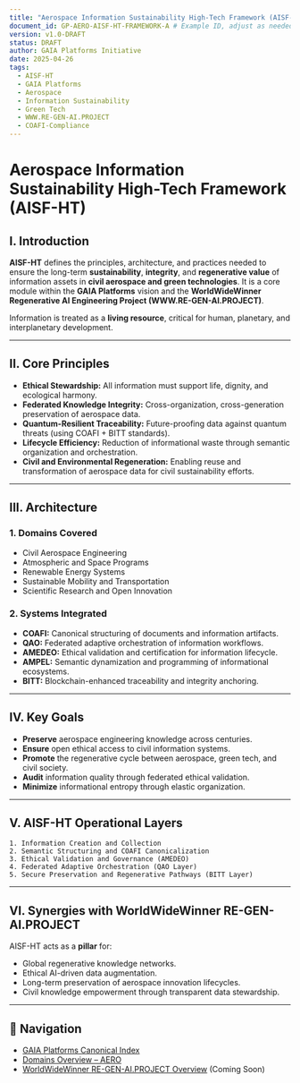 ```yaml
---
title: "Aerospace Information Sustainability High-Tech Framework (AISF-HT)"
document_id: GP-AERO-AISF-HT-FRAMEWORK-A # Example ID, adjust as needed
version: v1.0-DRAFT
status: DRAFT
author: GAIA Platforms Initiative
date: 2025-04-26
tags:
  - AISF-HT
  - GAIA Platforms
  - Aerospace
  - Information Sustainability
  - Green Tech
  - WWW.RE-GEN-AI.PROJECT
  - COAFI-Compliance
---
```


# Aerospace Information Sustainability High-Tech Framework (AISF-HT)

## I. Introduction

**AISF-HT** defines the principles, architecture, and practices needed to ensure the long-term **sustainability**, **integrity**, and **regenerative value** of information assets in **civil aerospace and green technologies**.
It is a core module within the **GAIA Platforms** vision and the **WorldWideWinner Regenerative AI Engineering Project (WWW.RE-GEN-AI.PROJECT)**.

Information is treated as a **living resource**, critical for human, planetary, and interplanetary development.

---

## II. Core Principles

* **Ethical Stewardship:** All information must support life, dignity, and ecological harmony.
* **Federated Knowledge Integrity:** Cross-organization, cross-generation preservation of aerospace data.
* **Quantum-Resilient Traceability:** Future-proofing data against quantum threats (using COAFI + BITT standards).
* **Lifecycle Efficiency:** Reduction of informational waste through semantic organization and orchestration.
* **Civil and Environmental Regeneration:** Enabling reuse and transformation of aerospace data for civil sustainability efforts.

---

## III. Architecture

### 1. Domains Covered

* Civil Aerospace Engineering
* Atmospheric and Space Programs
* Renewable Energy Systems
* Sustainable Mobility and Transportation
* Scientific Research and Open Innovation

### 2. Systems Integrated

* **COAFI:** Canonical structuring of documents and information artifacts.
* **QAO:** Federated adaptive orchestration of information workflows.
* **AMEDEO:** Ethical validation and certification for information lifecycle.
* **AMPEL:** Semantic dynamization and programming of informational ecosystems.
* **BITT:** Blockchain-enhanced traceability and integrity anchoring.

---

## IV. Key Goals

* **Preserve** aerospace engineering knowledge across centuries.
* **Ensure** open ethical access to civil information systems.
* **Promote** the regenerative cycle between aerospace, green tech, and civil society.
* **Audit** information quality through federated ethical validation.
* **Minimize** informational entropy through elastic organization.

---

## V. AISF-HT Operational Layers

```plaintext
1. Information Creation and Collection
2. Semantic Structuring and COAFI Canonicalization
3. Ethical Validation and Governance (AMEDEO)
4. Federated Adaptive Orchestration (QAO Layer)
5. Secure Preservation and Regenerative Pathways (BITT Layer)
```

---

## VI. Synergies with WorldWideWinner RE-GEN-AI.PROJECT

AISF-HT acts as a **pillar** for:

* Global regenerative knowledge networks.
* Ethical AI-driven data augmentation.
* Long-term preservation of aerospace innovation lifecycles.
* Civil knowledge empowerment through transparent data stewardship.

---

## 🧭 Navigation

* [GAIA Platforms Canonical Index](../../README.md)
* [Domains Overview – AERO](../README.md)
* [WorldWideWinner RE-GEN-AI.PROJECT Overview](../../../WorldWideWinner/README.md) (Coming Soon)

